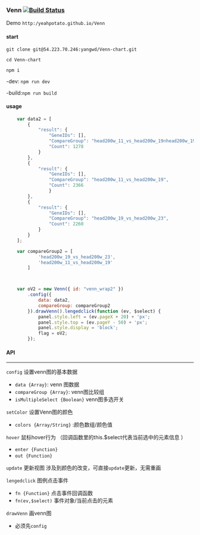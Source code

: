 ### Venn  [![Build Status](https://travis-ci.org/YeahPotato/Venn.svg?branch=master)](https://travis-ci.org/YeahPotato/Venn)      
Demo `http:/yeahpotato.github.io/Venn`

#### start
`git clone git@54.223.70.246:yangwd/Venn-chart.git`   

`cd Venn-chart`         

`npm i`         

-dev: `npm run dev`         

-build:`npm run build`          
    

#### usage

```javascript
    var data2 = [
        {
            "result": {
                "GeneIDs": [],
                "CompareGroup": "head200w_11_vs_head200w_19∩head200w_19_vs_head200w_23",
                "Count": 1278
            }
        }, 
        {
            "result": {
                "GeneIDs": [],
                "CompareGroup": "head200w_11_vs_head200w_19",
                "Count": 2366
                }
        }, 
        {
            "result": {
                "GeneIDs": [],
                "CompareGroup": "head200w_19_vs_head200w_23",
                "Count": 2260
            }
        }
    ];

    var compareGroup2 = [
            'head200w_19_vs_head200w_23',
            'head200w_11_vs_head200w_19'
        ]



    var oV2 = new Venn({ id: "venn_wrap2" })
        .config({
            data: data2,
            compareGroup: compareGroup2
        }).drawVenn().lengedclick(function (ev, $select) {
            panel.style.left = (ev.pageX + 20) + 'px';
            panel.style.top = (ev.pageY - 50) + 'px';
            panel.style.display = 'block';
            flag = oV2;
        });

```

#### API
___

`config` 设置venn图的基本数据   
- `data {Array}`: venn 图数据
- `compareGroup {Array}`: venn图比较组
- `isMultipleSelect {Boolean}` venn图多选开关

`setColor` 设置Venn图的颜色
- `colors {Array/String}` :颜色数组/颜色值

`hover` 鼠标hover行为 （回调函数里的this.$select代表当前选中的元素信息 ）
- `enter {Function}`  
- `out {Function}`   

`update` 更新视图 涉及到颜色的改变，可直接`update`更新，无需重画

`lengedclick` 图例点击事件
- `fn {Function}` 点击事件回调函数
- `fn(ev,$select)` 事件对象/当前点击的元素

`drawVenn` 画venn图
- 必须先`config`



